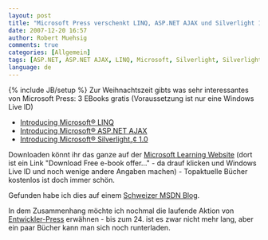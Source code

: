 ```yaml
---
layout: post
title: "Microsoft Press verschenkt LINQ, ASP.NET AJAX und Silverlight 1.0 e-Books"
date: 2007-12-20 16:57
author: Robert Muehsig
comments: true
categories: [Allgemein]
tags: [ASP.NET, ASP.NET AJAX, LINQ, Microsoft, Silverlight, Silverlight 1.0]
language: de
---
```

{% include JB/setup %}
Zur Weihnachtszeit gibts was sehr interessantes von Microsoft Press: 3 EBooks gratis (Voraussetzung ist nur eine Windows Live ID)
<ul>
	<li><a target="_blank" href="http://www.microsoft.com/MSPress/books/10725.aspx">Introducing Microsoft® LINQ</a></li>
	<li><a target="_blank" href="http://www.microsoft.com/MSPress/books/10966.aspx">Introducing Microsoft® ASP.NET AJAX</a></li>
	<li><a target="_blank" href="http://www.microsoft.com/MSPress/books/12285.aspx">Introducing Microsoft® Silverlight„¢ 1.0</a></li>
</ul>
Downloaden könnt ihr das ganze auf der <a target="_blank" href="http://www.microsoft.com/learning/vstudio/2008/default.mspx#EBOOK">Microsoft Learning Website</a> (dort ist ein Link "Download Free e-book offer..." - da drauf klicken und Windows Live ID und noch wenige andere Angaben machen) - Topaktuelle Bücher kostenlos ist doch immer schön.

Gefunden habe ich dies auf einem <a target="_blank" href="http://blogs.msdn.com/swiss_dpe_team/archive/2007/12/20/at-microsoft-press-is-christmas-time-get-e-books-on-silverlight-linq-and-asp-net-for-free.aspx">Schweizer MSDN Blog</a>.

In dem Zusammenhang möchte ich nochmal die laufende Aktion von <a target="_blank" href="http://entwickler-press.de/">Entwickler-Press</a> erwähnen - bis zum 24. ist es zwar nicht mehr lang, aber ein paar Bücher kann man sich noch runterladen.
